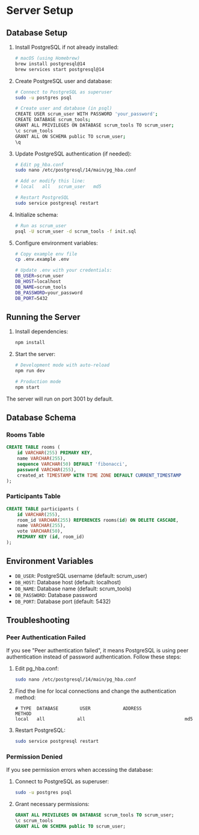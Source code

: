 # Server Setup

## Database Setup

1. Install PostgreSQL if not already installed:
   ```bash
   # macOS (using Homebrew)
   brew install postgresql@14
   brew services start postgresql@14
   ```

2. Create PostgreSQL user and database:
   ```bash
   # Connect to PostgreSQL as superuser
   sudo -u postgres psql

   # Create user and database (in psql)
   CREATE USER scrum_user WITH PASSWORD 'your_password';
   CREATE DATABASE scrum_tools;
   GRANT ALL PRIVILEGES ON DATABASE scrum_tools TO scrum_user;
   \c scrum_tools
   GRANT ALL ON SCHEMA public TO scrum_user;
   \q
   ```

3. Update PostgreSQL authentication (if needed):
   ```bash
   # Edit pg_hba.conf
   sudo nano /etc/postgresql/14/main/pg_hba.conf

   # Add or modify this line:
   # local   all   scrum_user   md5
   
   # Restart PostgreSQL
   sudo service postgresql restart
   ```

4. Initialize schema:
   ```bash
   # Run as scrum_user
   psql -U scrum_user -d scrum_tools -f init.sql
   ```

5. Configure environment variables:
   ```bash
   # Copy example env file
   cp .env.example .env
   
   # Update .env with your credentials:
   DB_USER=scrum_user
   DB_HOST=localhost
   DB_NAME=scrum_tools
   DB_PASSWORD=your_password
   DB_PORT=5432
   ```

## Running the Server

1. Install dependencies:
   ```bash
   npm install
   ```

2. Start the server:
   ```bash
   # Development mode with auto-reload
   npm run dev

   # Production mode
   npm start
   ```

The server will run on port 3001 by default.

## Database Schema

### Rooms Table
```sql
CREATE TABLE rooms (
    id VARCHAR(255) PRIMARY KEY,
    name VARCHAR(255),
    sequence VARCHAR(50) DEFAULT 'fibonacci',
    password VARCHAR(255),
    created_at TIMESTAMP WITH TIME ZONE DEFAULT CURRENT_TIMESTAMP
);
```

### Participants Table
```sql
CREATE TABLE participants (
    id VARCHAR(255),
    room_id VARCHAR(255) REFERENCES rooms(id) ON DELETE CASCADE,
    name VARCHAR(255),
    vote VARCHAR(50),
    PRIMARY KEY (id, room_id)
);
```

## Environment Variables

- `DB_USER`: PostgreSQL username (default: scrum_user)
- `DB_HOST`: Database host (default: localhost)
- `DB_NAME`: Database name (default: scrum_tools)
- `DB_PASSWORD`: Database password
- `DB_PORT`: Database port (default: 5432)

## Troubleshooting

### Peer Authentication Failed
If you see "Peer authentication failed", it means PostgreSQL is using peer authentication instead of password authentication. Follow these steps:

1. Edit pg_hba.conf:
   ```bash
   sudo nano /etc/postgresql/14/main/pg_hba.conf
   ```

2. Find the line for local connections and change the authentication method:
   ```
   # TYPE  DATABASE        USER            ADDRESS                 METHOD
   local   all            all                                     md5
   ```

3. Restart PostgreSQL:
   ```bash
   sudo service postgresql restart
   ```

### Permission Denied
If you see permission errors when accessing the database:

1. Connect to PostgreSQL as superuser:
   ```bash
   sudo -u postgres psql
   ```

2. Grant necessary permissions:
   ```sql
   GRANT ALL PRIVILEGES ON DATABASE scrum_tools TO scrum_user;
   \c scrum_tools
   GRANT ALL ON SCHEMA public TO scrum_user;
